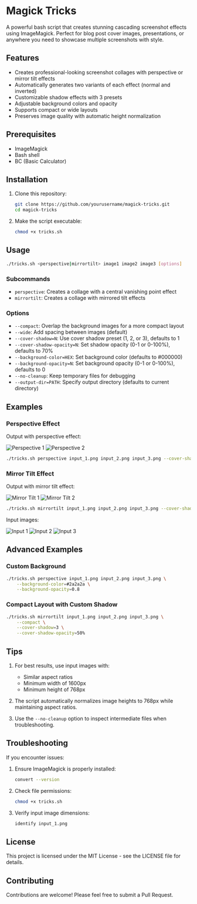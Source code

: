 # Magick Tricks

A powerful bash script that creates stunning cascading screenshot effects using ImageMagick. Perfect for blog post cover images, presentations, or anywhere you need to showcase multiple screenshots with style.

## Features

- Creates professional-looking screenshot collages with perspective or mirror tilt effects
- Automatically generates two variants of each effect (normal and inverted)
- Customizable shadow effects with 3 presets
- Adjustable background colors and opacity
- Supports compact or wide layouts
- Preserves image quality with automatic height normalization

## Prerequisites

- ImageMagick
- Bash shell
- BC (Basic Calculator)

## Installation

1. Clone this repository:
   ```bash
   git clone https://github.com/yourusername/magick-tricks.git
   cd magick-tricks
   ```

2. Make the script executable:
   ```bash
   chmod +x tricks.sh
   ```

## Usage

```bash
./tricks.sh <perspective|mirrortilt> image1 image2 image3 [options]
```

### Subcommands

- `perspective`: Creates a collage with a central vanishing point effect
- `mirrortilt`: Creates a collage with mirrored tilt effects

### Options

- `--compact`: Overlap the background images for a more compact layout
- `--wide`: Add spacing between images (default)
- `--cover-shadow=N`: Use cover shadow preset (1, 2, or 3), defaults to 1
- `--cover-shadow-opacity=N`: Set shadow opacity (0-1 or 0-100%), defaults to 70%
- `--background-color=HEX`: Set background color (defaults to #000000)
- `--background-opacity=N`: Set background opacity (0-1 or 0-100%), defaults to 0
- `--no-cleanup`: Keep temporary files for debugging
- `--output-dir=PATH`: Specify output directory (defaults to current directory)

## Examples

### Perspective Effect

Output with perspective effect:

![Perspective 1](examples/perspective_1.png) ![Perspective 2](examples/perspective_2.png)

```bash
./tricks.sh perspective input_1.png input_2.png input_3.png --cover-shadow=1
```

### Mirror Tilt Effect

Output with mirror tilt effect:

![Mirror Tilt 1](examples/mirrortilt_1.png) ![Mirror Tilt 2](examples/mirrortilt_2.png)

```bash
./tricks.sh mirrortilt input_1.png input_2.png input_3.png --cover-shadow=2 --compact
```

Input images:

![Input 1](examples/input_1.png) ![Input 2](examples/input_2.png) ![Input 3](examples/input_3.png)

## Advanced Examples

### Custom Background

```bash
./tricks.sh perspective input_1.png input_2.png input_3.png \
    --background-color=#2a2a2a \
    --background-opacity=0.8
```

### Compact Layout with Custom Shadow

```bash
./tricks.sh mirrortilt input_1.png input_2.png input_3.png \
    --compact \
    --cover-shadow=3 \
    --cover-shadow-opacity=50%
```


## Tips

1. For best results, use input images with:
   - Similar aspect ratios
   - Minimum width of 1600px
   - Minimum height of 768px

2. The script automatically normalizes image heights to 768px while maintaining aspect ratios.

3. Use the `--no-cleanup` option to inspect intermediate files when troubleshooting.

## Troubleshooting

If you encounter issues:

1. Ensure ImageMagick is properly installed:
   ```bash
   convert --version
   ```

2. Check file permissions:
   ```bash
   chmod +x tricks.sh
   ```

3. Verify input image dimensions:
   ```bash
   identify input_1.png
   ```

## License

This project is licensed under the MIT License - see the LICENSE file for details.

## Contributing

Contributions are welcome! Please feel free to submit a Pull Request.
